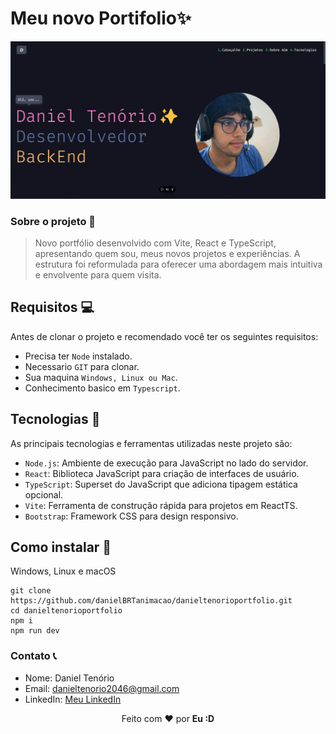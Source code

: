 # Meu novo Portifolio✨

<img src="./img-readme/img-project.png" alt="img-project" />

### Sobre o projeto 💪

> Novo portfólio desenvolvido com Vite, React e TypeScript, apresentando quem sou, meus novos projetos e experiências. A estrutura foi reformulada para oferecer uma abordagem mais intuitiva e envolvente para quem visita.

## Requisitos 💻

Antes de clonar o projeto e recomendado você ter os seguintes requisitos:

-   Precisa ter `Node` instalado.
-   Necessario `GIT` para clonar.
-   Sua maquina `Windows, Linux ou Mac`.
-   Conhecimento basico em `Typescript`.

## Tecnologias 🚀

As principais tecnologias e ferramentas utilizadas neste projeto são:

-   `Node.js`: Ambiente de execução para JavaScript no lado do servidor.
-   `React`: Biblioteca JavaScript para criação de interfaces de usuário.
-   `TypeScript`: Superset do JavaScript que adiciona tipagem estática opcional.
-   `Vite`: Ferramenta de construção rápida para projetos em ReactTS.
-   `Bootstrap`: Framework CSS para design responsivo.

## Como instalar 🚀

Windows, Linux e macOS

```
git clone https://github.com/danielBRTanimacao/danieltenorioportfolio.git
cd danieltenorioportfolio
npm i
npm run dev
```

### Contato 📞

-   Nome: Daniel Tenório
-   Email: danieltenorio2046@gmail.com
-   LinkedIn: [Meu LinkedIn](https://www.linkedin.com/in/daniel-tenório-6471b0244/)

<p align="center">Feito com ❤️ por <strong>Eu :D</strong></p>
